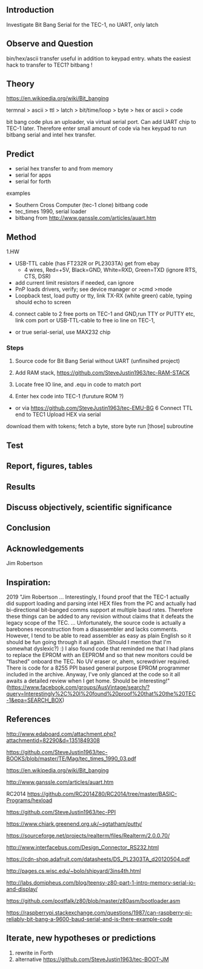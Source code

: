 ## Introduction
Investigate Bit Bang Serial for the TEC-1, no UART, only latch
 


## Observe and Question 
bin/hex/ascii transfer useful in addition to keypad entry. whats the easiest hack to transfer to TEC1? bitbang !


## Theory
https://en.wikipedia.org/wiki/Bit_banging

termnal > ascii > ttl > latch > bit/time/loop > byte > hex or ascii > code


bit bang code plus an uploader, via virtual serial port. 
Can add UART chip to TEC-1 later. 
Therefore enter small amount of code via hex keypad to run bitbang serial and intel hex transfer.
 
## Predict
* serial hex transfer to and from memory  
* serial for apps
* serial for forth

examples  
* Southern Cross Computer (tec-1 clone) bitbang code
* tec_times 1990, serial loader
* bitbang from http://www.ganssle.com/articles/auart.htm




## Method
1.HW
 * USB-TTL cable (has FT232R or PL2303TA) get from ebay
   * 4 wires, Red=+5V, Black=GND, White=RXD, Green=TXD (ignore RTS, CTS, DSR)
 * add current limit resistors if needed, can ignore
 * PnP loads drivers, verify; see device manager or >cmd >mode 
 * Loopback test, load putty or tty, link TX-RX (white green) cable, typing should echo to screen
 4. connect cable to 2 free ports on TEC-1 and GND,run TTY or PUTTY etc, link com port or USB-TTL-cable to free io line on TEC-1,  
 

* or true serial-serial, use MAX232 chip 
  
### Steps
1. Source code for Bit Bang Serial without UART (unfinsihed project)
2. Add RAM stack, https://github.com/SteveJustin1963/tec-RAM-STACK
3. Locate free IO line, and .equ in code to match port

5. Enter hex code into TEC-1 (furuture ROM ?) 
 * or via https://github.com/SteveJustin1963/tec-EMU-BG
6
Connect TTL end to TEC1
Upload HEX via serial

download them with tokens; 
fetch a byte, 
store byte 
run [those] subroutine 


## Test

## Report, figures, tables

## Results

## Discuss objectively, scientific significance 

## Conclusion 

## Acknowledgements
Jim Robertson


## Inspiration:
2019 "Jim Robertson ... Interestingly, I found proof that the TEC-1 actually did support loading and parsing intel HEX files from the PC and actually had bi-directional bit-banged comms support at multiple baud rates. Therefore these things can be added to any revision without claims that it defeats the legacy scope of the TEC. ... Unfortunately, the source code is actually a barebones reconstruction from a disassembler and lacks comments. However, I tend to be able to read assembler as easy as plain English so it should be fun going through it all again. (Should I mention that I'm somewhat dyslexic?) :) I also found code that reminded me that I had plans to replace the EPROM with an EEPROM and so that new monitors could be "flashed" onboard the TEC. No UV eraser or, ahem, screwdriver required. There is code for a 8255 PPI based general purpose EPROM programmer included in the archive. Anyway, I've only glanced at the code so it all awaits a detailed review when I get home. Should be interesting!" (https://www.facebook.com/groups/AusVintage/search/?query=Interestingly%2C%20I%20found%20proof%20that%20the%20TEC-1&epa=SEARCH_BOX)


## References


http://www.edaboard.com/attachment.php?attachmentid=82290&d=1351849308

https://github.com/SteveJustin1963/tec-BOOKS/blob/master/TE/Mag/tec_times_1990_03.pdf

https://en.wikipedia.org/wiki/Bit_banging

http://www.ganssle.com/articles/auart.htm

RC2014 https://github.com/RC2014Z80/RC2014/tree/master/BASIC-Programs/hexload

https://github.com/SteveJustin1963/tec-PPI

https://www.chiark.greenend.org.uk/~sgtatham/putty/

https://sourceforge.net/projects/realterm/files/Realterm/2.0.0.70/

http://www.interfacebus.com/Design_Connector_RS232.html

https://cdn-shop.adafruit.com/datasheets/DS_PL2303TA_d20120504.pdf

http://pages.cs.wisc.edu/~bolo/shipyard/3ins4th.html

http://labs.domipheus.com/blog/teensy-z80-part-1-intro-memory-serial-io-and-display/

https://github.com/postfalk/z80/blob/master/z80asm/bootloader.asm

https://raspberrypi.stackexchange.com/questions/1987/can-raspberry-pi-reliably-bit-bang-a-9600-baud-serial-and-is-there-example-code

## Iterate, new hypotheses or predictions
1. rewrite in Forth
2. alternative https://github.com/SteveJustin1963/tec-BOOT-JM

 



